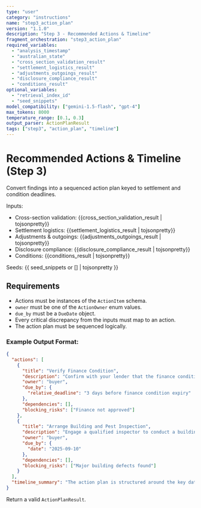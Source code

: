```yaml
---
type: "user"
category: "instructions"
name: "step3_action_plan"
version: "1.1.0"
description: "Step 3 - Recommended Actions & Timeline"
fragment_orchestration: "step3_action_plan"
required_variables:
  - "analysis_timestamp"
  - "australian_state"
  - "cross_section_validation_result"
  - "settlement_logistics_result"
  - "adjustments_outgoings_result"
  - "disclosure_compliance_result"
  - "conditions_result"
optional_variables:
  - "retrieval_index_id"
  - "seed_snippets"
model_compatibility: ["gemini-1.5-flash", "gpt-4"]
max_tokens: 8000
temperature_range: [0.1, 0.3]
output_parser: ActionPlanResult
tags: ["step3", "action_plan", "timeline"]
---
```


# Recommended Actions & Timeline (Step 3)

Convert findings into a sequenced action plan keyed to settlement and condition deadlines.

Inputs:
- Cross-section validation: {{cross_section_validation_result | tojsonpretty}}
- Settlement logistics: {{settlement_logistics_result | tojsonpretty}}
- Adjustments & outgoings: {{adjustments_outgoings_result | tojsonpretty}}
- Disclosure compliance: {{disclosure_compliance_result | tojsonpretty}}
- Conditions: {{conditions_result | tojsonpretty}}

Seeds: {{ seed_snippets or [] | tojsonpretty }}

## Requirements
- Actions must be instances of the `ActionItem` schema.
- `owner` must be one of the `ActionOwner` enum values.
- `due_by` must be a `DueDate` object.
- Every critical discrepancy from the inputs must map to an action.
- The action plan must be sequenced logically.

### Example Output Format:
```json
{
  "actions": [
    {
      "title": "Verify Finance Condition",
      "description": "Confirm with your lender that the finance condition has been satisfied and provide written confirmation to the vendor's solicitor.",
      "owner": "buyer",
      "due_by": {
        "relative_deadline": "3 days before finance condition expiry"
      },
      "dependencies": [],
      "blocking_risks": ["Finance not approved"]
    },
    {
      "title": "Arrange Building and Pest Inspection",
      "description": "Engage a qualified inspector to conduct a building and pest inspection of the property.",
      "owner": "buyer",
      "due_by": {
        "date": "2025-09-10"
      },
      "dependencies": [],
      "blocking_risks": ["Major building defects found"]
    }
  ],
  "timeline_summary": "The action plan is structured around the key dates of the contract, ensuring all conditions are met before settlement."
}
```

Return a valid `ActionPlanResult`.